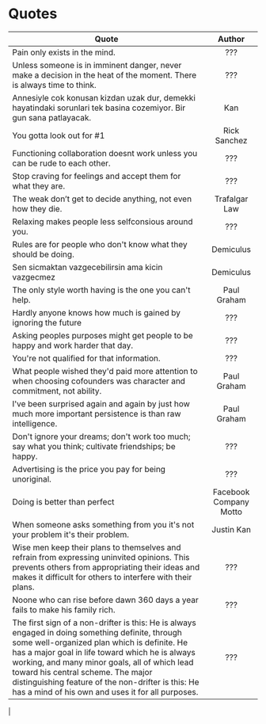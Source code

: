 # Quotes



| Quote        | Author           | 
| ------------- |:-------------:| 
Pain only exists in the mind.|???
Unless someone is in imminent danger, never make a decision in the heat of the moment. There is always time to think.|???
Annesiyle cok konusan kizdan uzak dur, demekki hayatindaki sorunlari tek basina cozemiyor. Bir gun sana patlayacak.|Kan
You gotta look out for #1|Rick Sanchez
Functioning collaboration doesnt work unless you can be rude to each other.|???
Stop craving for feelings and accept them for what they are.|???
The weak don’t get to decide anything, not even how they die.|Trafalgar Law
Relaxing makes people less selfconsious around you.|???
Rules are for people who don't know what they should be doing.|Demiculus
Sen sicmaktan vazgecebilirsin ama kicin vazgecmez|Demiculus
The only style worth having is the one you can't help.|Paul Graham
Hardly anyone knows how much is gained by ignoring the future|???
Asking peoples purposes might get people to be happy and work harder that day.|???
You're not qualified for that information.|???
What people wished they'd paid more attention to when choosing cofounders was character and commitment, not ability.|Paul Graham
I've been surprised again and again by just how much more important persistence is than raw intelligence.|Paul Graham
Don't ignore your dreams; don't work too much; say what you think; cultivate friendships; be happy.|???
Advertising is the price you pay for being unoriginal.|???
Doing is better than perfect|Facebook Company Motto
When someone asks something from you it's not your problem it's their problem.|Justin Kan
Wise men keep their plans to themselves and refrain from expressing uninvited opinions. This prevents others from appropriating their ideas and makes it difficult for others to interfere with their plans.|???
Noone who can rise before dawn 360 days a year fails to make his family rich.|???
The first sign of a non-drifter is this: He is always engaged in doing something definite, through some well-organized plan which is definite. He has a major goal in life toward which he is always working, and many minor goals, all of which lead toward his central scheme. The major distinguishing feature of the non-drifter is this: He has a mind of his own and uses it for all purposes.|???
|